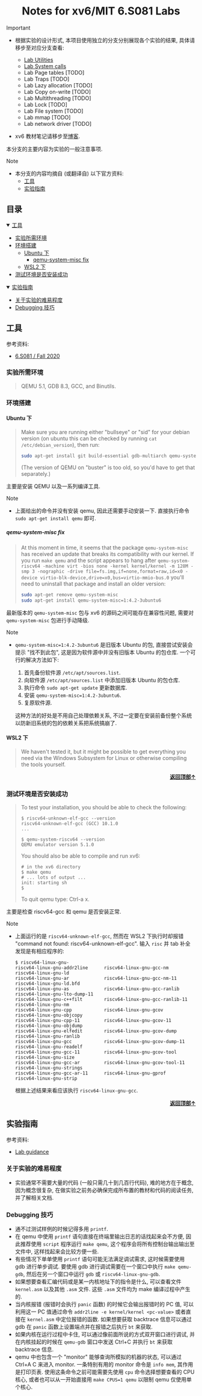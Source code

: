 # <div align="center">Notes for xv6/MIT 6.S081 Labs</div>

> [!IMPORTANT]
>
> - 根据实验的设计形式, 本项目使用独立的分支分别展现各个实验的结果, 具体请移步至对应分支查看:
>   - [Lab Utilities](https://github.com/xubinh/MIT-6S081/tree/util)
>   - [Lab System calls](https://github.com/xubinh/MIT-6S081/tree/syscall)
>   - Lab Page tables [TODO]
>   - Lab Traps [TODO]
>   - Lab Lazy allocation [TODO]
>   - Lab Copy on-write [TODO]
>   - Lab Multithreading [TODO]
>   - Lab Lock [TODO]
>   - Lab File system [TODO]
>   - Lab mmap [TODO]
>   - Lab network driver [TODO]
>
> - xv6 教材笔记请移步至[博客](https://xubinh.github.io/tags/xv6/).

本分支的主要内容为实验的一般注意事项.

> [!NOTE]
>
> - 本分支的内容均摘自 (或翻译自) 以下官方资料:
>   - [工具](https://pdos.csail.mit.edu/6.1810/2020/tools.html)
>   - [实验指南](https://pdos.csail.mit.edu/6.1810/2020/labs/guidance.html)

## <a id="toc"></a>目录

<details open="open"><summary><a href="#1">工具</a></summary>

- <a href="#1.1">实验所需环境</a>
- <a href="#1.2">环境搭建</a>
  - <a href="#1.2.1">Ubuntu 下</a>
    - <a href="#1.2.1.1">qemu-system-misc fix</a>
  - <a href="#1.2.2">WSL2 下</a>
- <a href="#1.3">测试环境是否安装成功</a>

</details>
<details open="open"><summary><a href="#2">实验指南</a></summary>

- <a href="#2.1">关于实验的难易程度</a>
- <a href="#2.2">Debugging 技巧</a>

</details>

## <a id="1"></a>工具

参考资料:

- [6.S081 / Fall 2020](https://pdos.csail.mit.edu/6.1810/2020/tools.html)

### <a id="1.1"></a>实验所需环境

> QEMU 5.1, GDB 8.3, GCC, and Binutils.

### <a id="1.2"></a>环境搭建

#### <a id="1.2.1"></a>Ubuntu 下

> Make sure you are running either "bullseye" or "sid" for your debian version (on ubuntu this can be checked by running `cat /etc/debian_version`), then run:
>
> ```bash
> sudo apt-get install git build-essential gdb-multiarch qemu-system-misc gcc-riscv64-linux-gnu binutils-riscv64-linux-gnu
> ```
>
> (The version of QEMU on "buster" is too old, so you'd have to get that separately.)

主要是安装 QEMU 以及一系列编译工具.

> [!NOTE]
>
> - 上面给出的命令并没有安装 qemu, 因此还需要手动安装一下. 直接执行命令 `sudo apt-get install qemu` 即可.

##### <a id="1.2.1.1"></a>qemu-system-misc fix

> At this moment in time, it seems that the package `qemu-system-misc` has received an update that breaks its compatibility with our kernel. If you run `make qemu` and the script appears to hang after
> `qemu-system-riscv64 -machine virt -bios none -kernel kernel/kernel -m 128M -smp 3 -nographic -drive file=fs.img,if=none,format=raw,id=x0 -device virtio-blk-device,drive=x0,bus=virtio-mmio-bus.0`
> you'll need to uninstall that package and install an older version:
>
> ```bash
> sudo apt-get remove qemu-system-misc
> sudo apt-get install qemu-system-misc=1:4.2-3ubuntu6
> ```

最新版本的 `qemu-system-misc` 包与 xv6 的源码之间可能存在兼容性问题, 需要对 `qemu-system-misc` 包进行手动降级.

> [!NOTE]
>
> - `qemu-system-misc=1:4.2-3ubuntu6` 是旧版本 Ubuntu 的包, 直接尝试安装会提示 "找不到此包", 这是因为软件源中并没有旧版本 Ubuntu 的包仓库. 一个可行的解决方法如下:
>   1. 首先备份软件源 `/etc/apt/sources.list`.
>   1. 向软件源 `/etc/apt/sources.list` 中添加旧版本 Ubuntu 的包仓库.
>   1. 执行命令 `sudo apt-get update` 更新数据库.
>   1. 安装 `qemu-system-misc=1:4.2-3ubuntu6`.
>   1. 复原软件源.
>
>   这种方法的好处是不用自己处理依赖关系, 不过一定要在安装前备份整个系统以防新旧系统的包的依赖关系把系统搞崩了.

#### <a id="1.2.2"></a>WSL2 下

> We haven't tested it, but it might be possible to get everything you need via the Windows Subsystem for Linux or otherwise compiling the tools yourself.

<div align="right"><b><a href="#toc">返回顶部↑</a></b></div>

### <a id="1.3"></a>测试环境是否安装成功

> To test your installation, you should be able to check the following:
>
> ```text
> $ riscv64-unknown-elf-gcc --version
> riscv64-unknown-elf-gcc (GCC) 10.1.0
> ...
>
> $ qemu-system-riscv64 --version
> QEMU emulator version 5.1.0
> ```
>
> You should also be able to compile and run xv6:
>
> ```text
> # in the xv6 directory
> $ make qemu
> # ... lots of output ...
> init: starting sh
> $
> ```
>
> To quit qemu type: Ctrl-a x.

主要是检查 riscv64-gcc 和 qemu 是否安装正常.

> [!NOTE]
>
> - 上面运行的是 `riscv64-unknown-elf-gcc`, 然而在 WSL2 下执行时却报错 "command not found: riscv64-unknown-elf-gcc". 输入 `risc` 并 tab 补全发现是有相应程序的:
>
>   ```text
>   $ riscv64-linux-gnu-                                                            
>   riscv64-linux-gnu-addr2line      riscv64-linux-gnu-gcc-nm         riscv64-linux-gnu-ld
>   riscv64-linux-gnu-ar             riscv64-linux-gnu-gcc-nm-11      riscv64-linux-gnu-ld.bfd
>   riscv64-linux-gnu-as             riscv64-linux-gnu-gcc-ranlib     riscv64-linux-gnu-lto-dump-11
>   riscv64-linux-gnu-c++filt        riscv64-linux-gnu-gcc-ranlib-11  riscv64-linux-gnu-nm
>   riscv64-linux-gnu-cpp            riscv64-linux-gnu-gcov           riscv64-linux-gnu-objcopy
>   riscv64-linux-gnu-cpp-11         riscv64-linux-gnu-gcov-11        riscv64-linux-gnu-objdump
>   riscv64-linux-gnu-elfedit        riscv64-linux-gnu-gcov-dump      riscv64-linux-gnu-ranlib
>   riscv64-linux-gnu-gcc            riscv64-linux-gnu-gcov-dump-11   riscv64-linux-gnu-readelf
>   riscv64-linux-gnu-gcc-11         riscv64-linux-gnu-gcov-tool      riscv64-linux-gnu-size
>   riscv64-linux-gnu-gcc-ar         riscv64-linux-gnu-gcov-tool-11   riscv64-linux-gnu-strings
>   riscv64-linux-gnu-gcc-ar-11      riscv64-linux-gnu-gprof          riscv64-linux-gnu-strip
>   ```
> 
>   根据上述结果来看应该执行 `riscv64-linux-gnu-gcc`.

<div align="right"><b><a href="#toc">返回顶部↑</a></b></div>

## <a id="2"></a>实验指南

参考资料:

- [Lab guidance](https://pdos.csail.mit.edu/6.1810/2020/labs/guidance.html)

### <a id="2.1"></a>关于实验的难易程度

- 实验通常不需要大量的代码 (一般只需几十到几百行代码), 难的地方在于概念, 因为概念很复杂, 在做实验之前务必确保完成所布置的教材和代码的阅读任务, 并了解相关文档.

### <a id="2.2"></a>Debugging 技巧

- 通不过测试样例的时候记得多用 `printf`.
- 在 qemu 中使用 `printf` 语句直接在终端里输出日志的话找起来会不方便, 因此推荐使用 `script` 程序运行 `make qemu`, 这个程序会将所有控制台输出输出至文件中, 这样找起来会比较方便一些.
- 有些情况下单单使用 `printf` 语句可能无法满足调试需求, 这时候需要使用 gdb 进行单步调试. 要使用 gdb 进行调试需要在一个窗口中执行 `make qemu-gdb`, 然后在另一个窗口中运行 `gdb` 或 `riscv64-linux-gnu-gdb`.
- 如果想要查看汇编代码或是某一内核地址下的指令是什么, 可以查看文件 `kernel.asm` 以及其他 `.asm` 文件. 这些 `.asm` 文件均为 make 编译过程中产生的.
- 当内核报错 (报错时会执行 `panic` 函数) 的时候它会输出报错时的 PC 值, 可以利用这一 PC 值通过命令 `addr2line -e kernel/kernel <pc-value>` 或者直接在 `kernel.asm` 中定位报错的函数. 如果想要获取 backtrace 信息可以通过 gdb 在 `panic` 函数上设置端点并在报错之后执行 `bt` 来获取.
- 如果内核在运行过程中卡住, 可以通过像前面所说的方式双开窗口进行调试, 并在内核挂起的时候在 `qemu-gdb` 窗口中发送 Ctrl+C 并执行 `bt` 来获取 backtrace 信息.
- qemu 中也包含一个 "monitor" 能够查询所模拟的机器的状态, 可以通过 Ctrl+A C 来进入 monitor. 一条特别有用的 monitor 命令是 `info mem`, 其作用是打印页表. 使用这条命令之前可能需要先使用 `cpu` 命令选择想要查看的 CPU 核心, 或者也可以从一开始直接用 `make CPUS=1 qemu` 以限制 qemu 仅使用单个核心.
